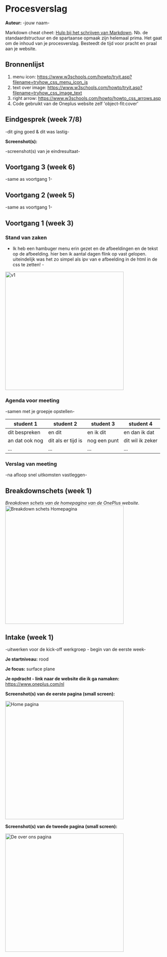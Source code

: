 # Procesverslag
**Auteur:** -jouw naam-

Markdown cheat cheet: [Hulp bij het schrijven van Markdown](https://github.com/adam-p/markdown-here/wiki/Markdown-Cheatsheet). Nb. de standaardstructuur en de spartaanse opmaak zijn helemaal prima. Het gaat om de inhoud van je procesverslag. Besteedt de tijd voor pracht en praal aan je website.



## Bronnenlijst
1. menu icon: https://www.w3schools.com/howto/tryit.asp?filename=tryhow_css_menu_icon_js
2. text over image: https://www.w3schools.com/howto/tryit.asp?filename=tryhow_css_image_text
3. right arrow: https://www.w3schools.com/howto/howto_css_arrows.asp
4. Code gebruikt van de Oneplus website zelf 'object-fit:cover'



## Eindgesprek (week 7/8)

-dit ging goed & dit was lastig-

**Screenshot(s):**

-screenshot(s) van je eindresultaat-



## Voortgang 3 (week 6)

-same as voortgang 1-



## Voortgang 2 (week 5)

-same as voortgang 1-



## Voortgang 1 (week 3)

### Stand van zaken

- Ik heb een hambuger menu erin gezet en de afbeeldingen en de tekst op de afbeelding. hier ben ik aantal dagen flink op vast gelopen.
uiteindelijk was het zo simpel als ipv van e afbeelding in de html in de css te zetten! -
<img src="images/v1.png" width="375px" alt="v1">



### Agenda voor meeting

-samen met je groepje opstellen-

| student 1      | student 2          | student 3    | student 4        |
| ---            | ---                | ---          | ---              |
| dit bespreken  | en dit             | en ik dit    | en dan ik dat    |
| an dat ook nog | dit als er tijd is | nog een punt | dit wil ik zeker |
| ...            | ...                | ...          | ...              |

### Verslag van meeting

-na afloop snel uitkomsten vastleggen-



## Breakdownschets (week 1)

*Breakdown schets van de homepagina van de OnePlus website.*
<img src="images/breakdown-website-schetsen.png" width="375px" alt="Breakdown schets Homepagina">



## Intake (week 1)
-uitwerken voor de kick-off werkgroep - begin van de eerste week-

**Je startniveau:** rood 

**Je focus:** surface plane

**Je opdracht - link naar de website die ik ga namaken:** https://www.oneplus.com/nl

**Screenshot(s) van de eerste pagina (small screen):**

<img src="images/Home-scherm.png" width="375px" alt="Home pagina">

**Screenshot(s) van de tweede pagina (small screen):**

<img src="images/OverOns-scherm.png" width="375px" alt="De over ons pagina">
